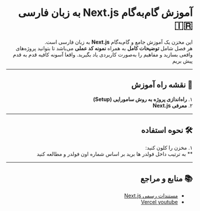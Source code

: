 
<div dir="rtl">

# آموزش گام‌به‌گام Next.js به زبان فارسی 🇮🇷

این مخزن یک آموزش جامع و گام‌به‌گام **Next.js** به زبان فارسی است.  
هر فصل شامل **توضیحات کامل** به همراه **نمونه کد عملی** می‌باشد تا بتوانید پروژه‌های واقعی بسازید و مفاهیم را به‌صورت کاربردی یاد بگیرید.
واقعا آسونه کافیه قدم به قدم پیش بریم

---

## 📌 نقشه راه آموزش
۱. **راه‌اندازی پروژه به روش سامورایی (Setup)**  
۲. **معرفی Next.js**  

---

## 🛠 نحوه استفاده
۱. مخزن را کلون کنید:  
** به ترتیب داخل فولدر ها برید بر اساس شماره اون فولدر و مطالعه کنید 

---

## 📚 منابع و مراجع

* [مستندات رسمی Next.js](https://nextjs.org/docs)
* [Vercel youtube](https://www.youtube.com/@VercelHQ/videos)

</div>
